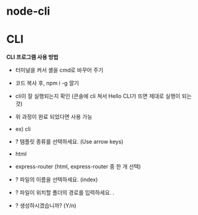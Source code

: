 # node-cli
# CLI
**CLI 프로그램 사용 방법**

  - 터미널을 켜서 셸을 cmd로 바꾸어 주기
  - 코드 복사 후, npm i -g 깔기
  - cli이 잘 실행되는지 확인 (콘솔에 cli 쳐서 Hello CLI가 뜨면 제대로 실행이 되는 것)
 
  - 위 과정이 완료 되었다면 사용 가능

  - ex) cli
  - ? 템플릿 종류를 선택하세요. (Use arrow keys)
  -   html
  -   express-router (html, express-router 중 한 개 선택)
  - ? 파일의 이름을 선택하세요. (index)
  - ? 파일이 위치할 폴더의 경로를 입력하세요. .
  - ? 생성하시겠습니까? (Y/n)